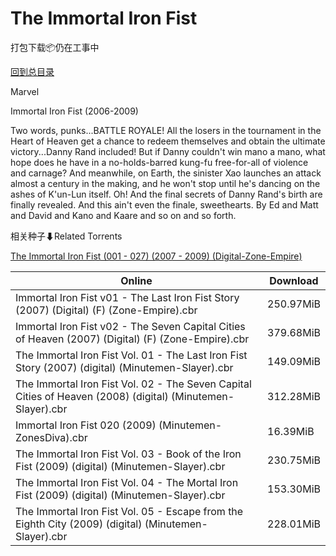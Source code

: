 # The Immortal Iron Fist

打包下载📦仍在工事中

[回到总目录](/Catalogs.md)

Marvel

Immortal Iron Fist (2006-2009)

Two words, punks...BATTLE ROYALE! All the losers in the tournament in the Heart of Heaven get a chance to redeem themselves and obtain the ultimate victory...Danny Rand included! But if Danny couldn't win mano a mano, what hope does he have in a no-holds-barred kung-fu free-for-all of violence and carnage? And meanwhile, on Earth, the sinister Xao launches an attack almost a century in the making, and he won't stop until he's dancing on the ashes of K'un-Lun itself. Oh! And the final secrets of Danny Rand's birth are finally revealed. And this ain't even the finale, sweethearts. By Ed and Matt and David and Kano and Kaare and so on and so forth. 





相关种子⬇Related Torrents

[The Immortal Iron Fist (001 - 027) (2007 - 2009) (Digital-Zone-Empire)](https://github.com/alicewish/markdown/blob/master/torrent/The-Immortal-Iron-Fist--001---027---2007---2009---Digital-Zone-Empire.md)

Online | Download
--- | ---
Immortal Iron Fist v01 - The Last Iron Fist Story (2007) (Digital) (F) (Zone-Empire).cbr | 250.97MiB
Immortal Iron Fist v02 - The Seven Capital Cities of Heaven (2007) (Digital) (F) (Zone-Empire).cbr | 379.68MiB
The Immortal Iron Fist Vol. 01 - The Last Iron Fist Story (2007) (digital) (Minutemen-Slayer).cbr | 149.09MiB
The Immortal Iron Fist Vol. 02 - The Seven Capital Cities of Heaven (2008) (digital) (Minutemen-Slayer).cbr | 312.28MiB
Immortal Iron Fist 020 (2009) (Minutemen-ZonesDiva).cbr | 16.39MiB
The Immortal Iron Fist Vol. 03 - Book of the Iron Fist (2009) (digital) (Minutemen-Slayer).cbr | 230.75MiB
The Immortal Iron Fist Vol. 04 - The Mortal Iron Fist (2009) (digital) (Minutemen-Slayer).cbr | 153.30MiB
The Immortal Iron Fist Vol. 05 - Escape from the Eighth City (2009) (digital) (Minutemen-Slayer).cbr | 228.01MiB